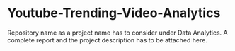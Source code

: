 # Youtube-Trending-Video-Analytics
Repository name as a project name has to consider under Data Analytics. A complete report and the project description has to be attached here.
